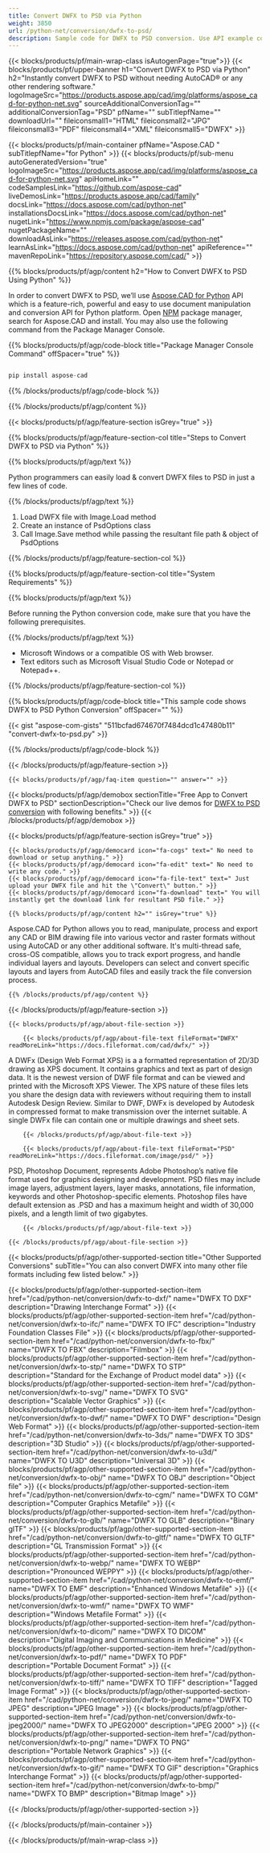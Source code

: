```yaml
---
title: Convert DWFX to PSD via Python
weight: 3850
url: /python-net/conversion/dwfx-to-psd/ 
description: Sample code for DWFX to PSD conversion. Use API example code for batch DWFX files to PSD conversion.
---
```


{{< blocks/products/pf/main-wrap-class isAutogenPage="true">}}
{{< blocks/products/pf/upper-banner h1="Convert DWFX to PSD via Python" h2="Instantly convert DWFX to PSD without needing AutoCAD® or any other rendering software." logoImageSrc="https://products.aspose.app/cad/img/platforms/aspose_cad-for-python-net.svg" sourceAdditionalConversionTag="" additionalConversionTag="PSD" pfName="" subTitlepfName="" downloadUrl="" fileiconsmall1="HTML" fileiconsmall2="JPG" fileiconsmall3="PDF" fileiconsmall4="XML" fileiconsmall5="DWFX" >}}

{{< blocks/products/pf/main-container pfName="Aspose.CAD " subTitlepfName="for Python" >}}
{{< blocks/products/pf/sub-menu autoGeneratedVersion="true" logoImageSrc="https://products.aspose.app/cad/img/platforms/aspose_cad-for-python-net.svg" apiHomeLink="" codeSamplesLink="https://github.com/aspose-cad" liveDemosLink="https://products.aspose.app/cad/family" docsLink="https://docs.aspose.com/cad/python-net" installationsDocsLink="https://docs.aspose.com/cad/python-net" nugetLink="https://www.npmjs.com/package/aspose-cad" nugetPackageName="" downloadAsLink="https://releases.aspose.com/cad/python-net" learnAsLink="https://docs.aspose.com/cad/python-net" apiReference="" mavenRepoLink="https://repository.aspose.com/cad/" >}}

{{% blocks/products/pf/agp/content h2="How to Convert DWFX to PSD Using Python" %}}

 In order to convert DWFX to PSD, we’ll use [Aspose.CAD for Python](https://products.aspose.com/cad/python-net) API which is a feature-rich, powerful and easy to use document manipulation and conversion API for Python platform. Open [NPM](https://www.npmjs.com/package/aspose-cad) package manager, search for Aspose.CAD and install. You may also use the following command from the Package Manager Console.

{{% blocks/products/pf/agp/code-block title="Package Manager Console Command" offSpacer="true" %}}

```py

pip install aspose-cad

```

{{% /blocks/products/pf/agp/code-block %}}

{{% /blocks/products/pf/agp/content %}}

{{< blocks/products/pf/agp/feature-section isGrey="true" >}}

{{% blocks/products/pf/agp/feature-section-col title="Steps to Convert DWFX to PSD via Python" %}}

{{% blocks/products/pf/agp/text %}}

Python programmers can easily load & convert DWFX files to PSD in just a few lines of code.

{{% /blocks/products/pf/agp/text %}}

1.  Load DWFX file with Image.Load method
1.  Create an instance of PsdOptions class
1.  Call Image.Save method while passing the resultant file path & object of PsdOptions

{{% /blocks/products/pf/agp/feature-section-col %}}

{{% blocks/products/pf/agp/feature-section-col title="System Requirements" %}}

{{% blocks/products/pf/agp/text %}}

 Before running the Python conversion code, make sure that you have the following prerequisites.

{{% /blocks/products/pf/agp/text %}}

-  Microsoft Windows or a compatible OS with Web browser.
-  Text editors such as Microsoft Visual Studio Code or Notepad or Notepad++.

{{% /blocks/products/pf/agp/feature-section-col %}}

{{% blocks/products/pf/agp/code-block title="This sample code shows DWFX to PSD Python Conversion" offSpacer="" %}}

{{< gist "aspose-com-gists" "511bcfad674670f7484dcd1c47480b11" "convert-dwfx-to-psd.py" >}}

{{% /blocks/products/pf/agp/code-block %}}

{{< /blocks/products/pf/agp/feature-section >}}

    {{< blocks/products/pf/agp/faq-item question="" answer="" >}}
 

<!-- aboutfile Starts -->

{{< blocks/products/pf/agp/demobox sectionTitle="Free App to Convert DWFX to PSD" sectionDescription="Check our live demos for [DWFX to PSD conversion](https://products.aspose.app/cad/conversion/dwfx-to-psd) with following benefits." >}}
{{< /blocks/products/pf/agp/demobox >}}

{{< blocks/products/pf/agp/feature-section isGrey="true" >}}

    {{< blocks/products/pf/agp/democard icon="fa-cogs" text=" No need to download or setup anything." >}}
    {{< blocks/products/pf/agp/democard icon="fa-edit" text=" No need to write any code." >}}
    {{< blocks/products/pf/agp/democard icon="fa-file-text" text=" Just upload your DWFX file and hit the \"Convert\" button." >}}
    {{< blocks/products/pf/agp/democard icon="fa-download" text=" You will instantly get the download link for resultant PSD file." >}}

    {{% blocks/products/pf/agp/content h2="" isGrey="true" %}}

Aspose.CAD for Python allows you to read, manipulate, process and export any CAD or BIM drawing file into various vector and raster formats without using AutoCAD or any other additional software. It's multi-thread safe, cross-OS compatible, allows you to track export progress, and handle individual layers and layouts. Developers can select and convert specific layouts and layers from AutoCAD files and easily track the file conversion process.

    {{% /blocks/products/pf/agp/content %}}

{{< /blocks/products/pf/agp/feature-section >}}

    {{< blocks/products/pf/agp/about-file-section >}}

        {{< blocks/products/pf/agp/about-file-text fileFormat="DWFX" readMoreLink="https://docs.fileformat.com/cad/dwfx/" >}}
A DWFx (Design Web Format XPS) is a a formatted representation of 2D/3D drawing as XPS document. It contains graphics and text as part of design data. It is the newest version of DWF file format and can be viewed and printed with the Microsoft XPS Viewer. The XPS nature of these files lets you share the design data with reviewers without requiring them to install Autodesk Design Review. Similar to DWF, DWFx is developed by Autodesk in compressed format to make transmission over the internet suitable. A single DWFx file can contain one or multiple drawings and sheet sets.

        {{< /blocks/products/pf/agp/about-file-text >}}

        {{< blocks/products/pf/agp/about-file-text fileFormat="PSD" readMoreLink="https://docs.fileformat.com/image/psd/" >}}
PSD, Photoshop Document, represents Adobe Photoshop’s native file format used for graphics designing and development. PSD files may include image layers, adjustment layers, layer masks, annotations, file information, keywords and other Photoshop-specific elements. Photoshop files have default extension as .PSD and has a maximum height and width of 30,000 pixels, and a length limit of two gigabytes.

        {{< /blocks/products/pf/agp/about-file-text >}}

    {{< /blocks/products/pf/agp/about-file-section >}}

<!-- aboutfile Ends -->

{{< blocks/products/pf/agp/other-supported-section title="Other Supported Conversions" subTitle="You can also convert DWFX into many other file formats including few listed below." >}}

{{< blocks/products/pf/agp/other-supported-section-item href="/cad/python-net/conversion/dwfx-to-dxf/" name="DWFX TO DXF" description="Drawing Interchange Format" >}}
{{< blocks/products/pf/agp/other-supported-section-item href="/cad/python-net/conversion/dwfx-to-ifc/" name="DWFX TO IFC" description="Industry Foundation Classes File" >}}
{{< blocks/products/pf/agp/other-supported-section-item href="/cad/python-net/conversion/dwfx-to-fbx/" name="DWFX TO FBX" description="Filmbox" >}}
{{< blocks/products/pf/agp/other-supported-section-item href="/cad/python-net/conversion/dwfx-to-stp/" name="DWFX TO STP" description="Standard for the Exchange of Product model data" >}}
{{< blocks/products/pf/agp/other-supported-section-item href="/cad/python-net/conversion/dwfx-to-svg/" name="DWFX TO SVG" description="Scalable Vector Graphics" >}}
{{< blocks/products/pf/agp/other-supported-section-item href="/cad/python-net/conversion/dwfx-to-dwf/" name="DWFX TO DWF" description="Design Web Format" >}}
{{< blocks/products/pf/agp/other-supported-section-item href="/cad/python-net/conversion/dwfx-to-3ds/" name="DWFX TO 3DS" description="3D Studio" >}}
{{< blocks/products/pf/agp/other-supported-section-item href="/cad/python-net/conversion/dwfx-to-u3d/" name="DWFX TO U3D" description="Universal 3D" >}}
{{< blocks/products/pf/agp/other-supported-section-item href="/cad/python-net/conversion/dwfx-to-obj/" name="DWFX TO OBJ" description="Object file" >}}
{{< blocks/products/pf/agp/other-supported-section-item href="/cad/python-net/conversion/dwfx-to-cgm/" name="DWFX TO CGM" description="Computer Graphics Metafile" >}}
{{< blocks/products/pf/agp/other-supported-section-item href="/cad/python-net/conversion/dwfx-to-glb/" name="DWFX TO GLB" description="Binary glTF" >}}
{{< blocks/products/pf/agp/other-supported-section-item href="/cad/python-net/conversion/dwfx-to-gltf/" name="DWFX TO GLTF" description="GL Transmission Format" >}}
{{< blocks/products/pf/agp/other-supported-section-item href="/cad/python-net/conversion/dwfx-to-webp/" name="DWFX TO WEBP" description="Pronounced WEPPY" >}}
{{< blocks/products/pf/agp/other-supported-section-item href="/cad/python-net/conversion/dwfx-to-emf/" name="DWFX TO EMF" description="Enhanced Windows Metafile" >}}
{{< blocks/products/pf/agp/other-supported-section-item href="/cad/python-net/conversion/dwfx-to-wmf/" name="DWFX TO WMF" description="Windows Metafile Format" >}}
{{< blocks/products/pf/agp/other-supported-section-item href="/cad/python-net/conversion/dwfx-to-dicom/" name="DWFX TO DICOM" description="Digital Imaging and Communications in Medicine" >}}
{{< blocks/products/pf/agp/other-supported-section-item href="/cad/python-net/conversion/dwfx-to-pdf/" name="DWFX TO PDF" description="Portable Document Format" >}}
{{< blocks/products/pf/agp/other-supported-section-item href="/cad/python-net/conversion/dwfx-to-tiff/" name="DWFX TO TIFF" description="Tagged Image Format" >}}
{{< blocks/products/pf/agp/other-supported-section-item href="/cad/python-net/conversion/dwfx-to-jpeg/" name="DWFX TO JPEG" description="JPEG Image" >}}
{{< blocks/products/pf/agp/other-supported-section-item href="/cad/python-net/conversion/dwfx-to-jpeg2000/" name="DWFX TO JPEG2000" description="JPEG 2000" >}}
{{< blocks/products/pf/agp/other-supported-section-item href="/cad/python-net/conversion/dwfx-to-png/" name="DWFX TO PNG" description="Portable Network Graphics" >}}
{{< blocks/products/pf/agp/other-supported-section-item href="/cad/python-net/conversion/dwfx-to-gif/" name="DWFX TO GIF" description="Graphics Interchange Format" >}}
{{< blocks/products/pf/agp/other-supported-section-item href="/cad/python-net/conversion/dwfx-to-bmp/" name="DWFX TO BMP" description="Bitmap Image" >}}


{{< /blocks/products/pf/agp/other-supported-section >}}

{{< /blocks/products/pf/main-container >}}
    
{{< /blocks/products/pf/main-wrap-class >}}
